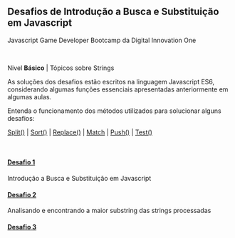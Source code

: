 ## Desafios de Introdução a Busca e Substituição em Javascript

Javascript Game Developer Bootcamp da Digital Innovation One

<br/>

Nivel **Básico** | Tópicos sobre Strings

As soluções dos desafios estão escritos na linguagem Javascript ES6, considerando algumas funções essenciais apresentadas anteriormente em algumas aulas.

Entenda o funcionamento dos métodos utilizados para solucionar alguns desafios:

[Split()]()  |  [Sort()]()  |  [Replace()]()  |  [Match]()  |   [Push()]()  |   [Test()]()

<br/>

#### [Desafio 1](1-IntroducaoBuscaSubstituicao.js)

Introdução a Busca e Substituição em Javascript

#### [Desafio 2](1-EncontreAmaiorSubstring.js)

Analisando e encontrando a maior substring das strings processadas

#### [Desafio 3]()